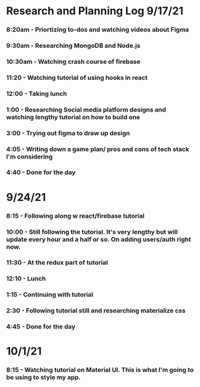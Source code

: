 # Research and Planning Log 9/17/21

### 8:20am - Priortizing to-dos and watching videos about Figma

### 9:30am - Researching MongoDB and Node.js

### 10:30am - Watching crash course of firebase

### 11:20 - Watching tutorial of using hooks in react

### 12:00 - Taking lunch

### 1:00 - Researching Social media platform designs and watching lengthy tutorial on how to build one

### 3:00 - Trying out figma to draw up design

### 4:05 - Writing down a game plan/ pros and cons of tech stack I'm considering

### 4:40 - Done for the day

# 9/24/21

### 8:15 - Following along w react/firebase tutorial

### 10:00 - Still following the tutorial. It's very lengthy but will update every hour and a half or so. On adding users/auth right now.

### 11:30 - At the redux part of tutorial

### 12:10 - Lunch

### 1:15 - Continuing with tutorial

### 2:30 - Following tutorial still and researching materialize css 

### 4:45 - Done for the day

# 10/1/21

### 8:15 - Watching tutorial on Material UI. This is what I'm going to be using to style my app.